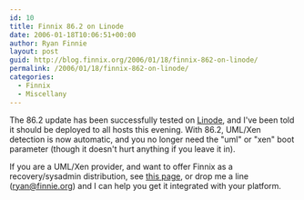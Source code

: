 ```yaml
---
id: 10
title: Finnix 86.2 on Linode
date: 2006-01-18T10:06:51+00:00
author: Ryan Finnie
layout: post
guid: http://blog.finnix.org/2006/01/18/finnix-862-on-linode/
permalink: /2006/01/18/finnix-862-on-linode/
categories:
  - Finnix
  - Miscellany
---
```

The 86.2 update has been successfully tested on [Linode](http://www.linode.com/), and I've been told it should be deployed to all hosts this evening. With 86.2, UML/Xen detection is now automatic, and you no longer need the "uml" or "xen" boot parameter (though it doesn't hurt anything if you leave it in).

If you are a UML/Xen provider, and want to offer Finnix as a recovery/sysadmin distribution, see [this page](http://www.finnix.org/Architectures), or drop me a line (ryan@finnie.org) and I can help you get it integrated with your platform.

